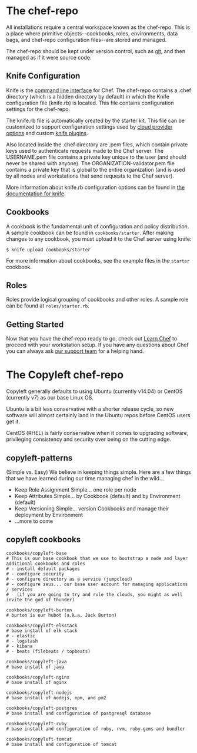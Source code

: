 The chef-repo
===============
All installations require a central workspace known as the chef-repo. This is a place where primitive objects--cookbooks, roles, environments, data bags, and chef-repo configuration files--are stored and managed.

The chef-repo should be kept under version control, such as [git](http://git-scm.org), and then managed as if it were source code.

Knife Configuration
-------------------
Knife is the [command line interface](https://docs.chef.io/knife.html) for Chef. The chef-repo contains a .chef directory (which is a hidden directory by default) in which the Knife configuration file (knife.rb) is located. This file contains configuration settings for the chef-repo.

The knife.rb file is automatically created by the starter kit. This file can be customized to support configuration settings used by [cloud provider options](https://docs.chef.io/plugin_knife.html) and custom [knife plugins](https://docs.chef.io/plugin_knife_custom.html).

Also located inside the .chef directory are .pem files, which contain private keys used to authenticate requests made to the Chef server. The USERNAME.pem file contains a private key unique to the user (and should never be shared with anyone). The ORGANIZATION-validator.pem file contains a private key that is global to the entire organization (and is used by all nodes and workstations that send requests to the Chef server).

More information about knife.rb configuration options can be found in [the documentation for knife](https://docs.chef.io/config_rb_knife.html).

Cookbooks
---------
A cookbook is the fundamental unit of configuration and policy distribution. A sample cookbook can be found in `cookbooks/starter`. After making changes to any cookbook, you must upload it to the Chef server using knife:

    $ knife upload cookbooks/starter

For more information about cookbooks, see the example files in the `starter` cookbook.

Roles
-----
Roles provide logical grouping of cookbooks and other roles. A sample role can be found at `roles/starter.rb`.

Getting Started
-------------------------
Now that you have the chef-repo ready to go, check out [Learn Chef](https://learn.chef.io/) to proceed with your workstation setup. If you have any questions about Chef you can always ask [our support team](https://www.chef.io/support/) for a helping hand.


The Copyleft chef-repo
=======================

Copyleft generally defaults to using Ubuntu (currently v14.04) or CentOS (currently v7) as our base Linux OS.

Ubuntu is a bit less conservative with a shorter release cycle, so new software will almost certainly land in the Ubuntu repos before CentOS users get it.

CentOS (RHEL) is fairly conservative when it comes to upgrading software, privileging consistency and security over being on the cutting edge.

copyleft-patterns
-----------------------
(Simple vs. Easy)
We believe in keeping things simple.
Here are a few things that we have learned during our time managing chef in the wild...

- Keep Role Assignment Simple... one role per node
- Keep Attributes Simple... by Cookbook (default) and by Environment (default)
- Keep Versioning Simple... version Cookbooks and manage their deployment by Environment
- ...more to come


copyleft cookbooks
-----------------------

    cookbooks/copyleft-base
    # This is our base cookbook that we use to bootstrap a node and layer additional cookbooks and roles
    # - install default packages
    # - configure security
    # - configure directory as a service (jumpcloud)
    # - configure zeus... our base user account for managing applications / services
    #   (if you are going to try and rule the clouds, you might as well invite the god of thunder)

    cookbooks/copyleft-burton
    # burton is our hubot (a.k.a. Jack Burton)

    cookbooks/copyleft-elkstack
    # base install of elk stack
    # - elastic
    # - logstash
    # - kibana
    # - beats (filebeats / topbeats)

    cookbooks/copyleft-java     
    # base install of java

    cookbooks/copyleft-nginx
    # base install of nginx

    cookbooks/copyleft-nodejs
    # base install of nodejs, npm, and pm2

    cookbooks/copyleft-postgres
    # base install and configuration of postgresql database

    cookbooks/copyleft-ruby
    # base install and configuration of ruby, rvm, ruby-gems and bundler

    cookbooks/copyleft-tomcat
    # base install and configuration of tomcat
